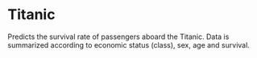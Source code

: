 # Titanic

Predicts the survival rate of passengers aboard the Titanic. Data is summarized according to economic status (class), sex, age and survival.
